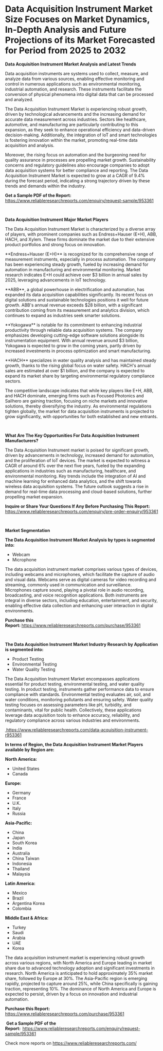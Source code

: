 <p><h1>Data Acquisition Instrument Market Size Focuses on Market Dynamics, In-Depth Analysis and Future Projections of its Market Forecasted for Period from 2025 to 2032</h1></p><p><strong>Data Acquisition Instrument Market Analysis and Latest Trends</strong></p>
<p><p>Data acquisition instruments are systems used to collect, measure, and analyze data from various sources, enabling effective monitoring and control in numerous applications such as environmental monitoring, industrial automation, and research. These instruments facilitate the conversion of physical phenomena into digital data that can be processed and analyzed.</p><p>The Data Acquisition Instrument Market is experiencing robust growth, driven by technological advancements and the increasing demand for accurate data measurement across industries. Sectors like healthcare, automotive, and manufacturing are particularly contributing to this expansion, as they seek to enhance operational efficiency and data-driven decision-making. Additionally, the integration of IoT and smart technologies is fostering innovation within the market, promoting real-time data acquisition and analysis.</p><p>Moreover, the rising focus on automation and the burgeoning need for quality assurance in processes are propelling market growth. Sustainability concerns and regulatory guidelines also encourage companies to adopt data acquisition systems for better compliance and reporting. The Data Acquisition Instrument Market is expected to grow at a CAGR of 9.4% during the forecast period, indicating a strong trajectory driven by these trends and demands within the industry.</p></p>
<p><strong>Get a Sample PDF of the Report:&nbsp;</strong> <a href="https://www.reliableresearchreports.com/enquiry/request-sample/953361?utm_campaign=3079&utm_medium=2&utm_source=Github&utm_content=ia&utm_term=11042025&utm_id=data-acquisition-instrument">https://www.reliableresearchreports.com/enquiry/request-sample/953361</a></p>
<p>&nbsp;</p>
<p><strong>Data Acquisition Instrument Major Market Players</strong></p>
<p><p>The Data Acquisition Instrument Market is characterized by a diverse array of players, with prominent companies such as Endress+Hauser (E+H), ABB, HACH, and Xylem. These firms dominate the market due to their extensive product portfolios and strong focus on innovation.</p><p>**Endress+Hauser (E+H)** is recognized for its comprehensive range of measurement instruments, especially in process automation. The company has been experiencing steady growth, fueled by increasing demand for automation in manufacturing and environmental monitoring. Market research indicates E+H could achieve over $3 billion in annual sales by 2025, leveraging advancements in IoT technology.</p><p>**ABB**, a global powerhouse in electrification and automation, has expanded its data acquisition capabilities significantly. Its recent focus on digital solutions and sustainable technologies positions it well for future growth. ABB's annual revenue exceeds $28 billion, with a significant contribution coming from its measurement and analytics division, which continues to expand as industries seek smarter solutions.</p><p>**Yokogawa** is notable for its commitment to enhancing industrial productivity through reliable data acquisition systems. The company emphasizes developing cutting-edge software solutions alongside its instrumentation equipment. With annual revenue around $3 billion, Yokogawa is expected to grow in the coming years, partly driven by increased investments in process optimization and smart manufacturing.</p><p>**HACH** specializes in water quality analysis and has maintained steady growth, thanks to the rising global focus on water safety. HACH's annual sales are estimated at over $1 billion, and the company is expected to expand its market share by targeting environmental regulatory compliance sectors.</p><p>The competitive landscape indicates that while key players like E+H, ABB, and HACH dominate, emerging firms such as Focused Photonics and Sailhero are gaining traction, focusing on niche markets and innovative solutions, thereby diversifying the industry. As environmental regulations tighten globally, the market for data acquisition instruments is projected to grow significantly, with opportunities for both established and new entrants.</p></p>
<p>&nbsp;</p>
<p><strong>What Are The Key Opportunities For Data Acquisition Instrument Manufacturers?</strong></p>
<p><p>The Data Acquisition Instrument market is poised for significant growth, driven by advancements in technology, increased demand for automation, and the proliferation of IoT devices. The market is expected to witness a CAGR of around 6% over the next five years, fueled by the expanding applications in industries such as manufacturing, healthcare, and environmental monitoring. Key trends include the integration of AI and machine learning for enhanced data analytics, and the shift towards wireless data acquisition systems. The future outlook suggests a rise in demand for real-time data processing and cloud-based solutions, further propelling market expansion.</p></p>
<p><strong>Inquire or Share Your Questions If Any Before Purchasing This Report:</strong> <a href="https://www.reliableresearchreports.com/enquiry/pre-order-enquiry/953361?utm_campaign=3079&utm_medium=2&utm_source=Github&utm_content=ia&utm_term=11042025&utm_id=data-acquisition-instrument">https://www.reliableresearchreports.com/enquiry/pre-order-enquiry/953361</a></p>
<p>&nbsp;</p>
<p><strong>Market Segmentation</strong></p>
<p><strong>The Data Acquisition Instrument Market Analysis by types is segmented into:</strong></p>
<p><ul><li>Webcam</li><li>Microphone</li></ul></p>
<p><p>The data acquisition instrument market comprises various types of devices, including webcams and microphones, which facilitate the capture of audio and visual data. Webcams serve as digital cameras for video recording and streaming, commonly used in communication and surveillance. Microphones capture sound, playing a pivotal role in audio recording, broadcasting, and voice recognition applications. Both instruments are integral in diverse sectors, including education, entertainment, and security, enabling effective data collection and enhancing user interaction in digital environments.</p></p>
<p><strong>Purchase this Report:&nbsp;</strong><a href="https://www.reliableresearchreports.com/purchase/953361?utm_campaign=3079&utm_medium=2&utm_source=Github&utm_content=ia&utm_term=11042025&utm_id=data-acquisition-instrument">https://www.reliableresearchreports.com/purchase/953361</a></p>
<p>&nbsp;</p>
<p><strong>The Data Acquisition Instrument Market Industry Research by Application is segmented into:</strong></p>
<p><ul><li>Product Testing</li><li>Environmental Testing</li><li>Water Quality Testing</li></ul></p>
<p><p>The Data Acquisition Instrument Market encompasses applications essential for product testing, environmental testing, and water quality testing. In product testing, instruments gather performance data to ensure compliance with standards. Environmental testing evaluates air, soil, and water conditions, monitoring pollutants and ensuring safety. Water quality testing focuses on assessing parameters like pH, turbidity, and contaminants, vital for public health. Collectively, these applications leverage data acquisition tools to enhance accuracy, reliability, and regulatory compliance across various industries and environments.</p></p>
<p><a href="https://www.reliableresearchreports.com/data-acquisition-instrument-r953361?utm_campaign=3079&utm_medium=2&utm_source=Github&utm_content=ia&utm_term=11042025&utm_id=data-acquisition-instrument">&nbsp;https://www.reliableresearchreports.com/data-acquisition-instrument-r953361</a></p>
<p><strong>In terms of Region, the Data Acquisition Instrument Market Players available by Region are:</strong></p>
<p>
    <p> <strong> North America: </strong>
        <ul>
            <li>United States</li>
            <li>Canada</li>
        </ul>
        </p> 
    <p> <strong> Europe: </strong>
        <ul>
            <li>Germany</li>
            <li>France</li>
            <li>U.K.</li>
            <li>Italy</li>
            <li>Russia</li>
        </ul>
        </p> 
    <p> <strong> Asia-Pacific: </strong>
        <ul>
            <li>China</li>
            <li>Japan</li>
            <li>South Korea</li>
            <li>India</li>
            <li>Australia</li>
            <li>China Taiwan</li>
            <li>Indonesia</li>
            <li>Thailand</li>
            <li>Malaysia</li>
        </ul>
        </p> 
    <p> <strong> Latin America: </strong>
        <ul>
            <li>Mexico</li>
            <li>Brazil</li>
            <li>Argentina Korea</li>
            <li>Colombia</li>
        </ul>
        </p> 
    <p> <strong> Middle East & Africa: </strong>
        <ul>
            <li>Turkey</li>
            <li>Saudi</li>
            <li>Arabia</li>
            <li>UAE</li>
            <li>Korea</li>
        </ul>
    </p>
    </p>
<p><p>The data acquisition instrument market is experiencing robust growth across various regions, with North America and Europe leading in market share due to advanced technology adoption and significant investments in research. North America is anticipated to hold approximately 35% market share, followed by Europe at 30%. The Asia-Pacific region is emerging rapidly, projected to capture around 25%, while China specifically is gaining traction, representing 10%. The dominance of North America and Europe is expected to persist, driven by a focus on innovation and industrial automation.</p></p>
<p><strong>Purchase this Report: </strong><a href="https://www.reliableresearchreports.com/purchase/953361?utm_campaign=3079&utm_medium=2&utm_source=Github&utm_content=ia&utm_term=11042025&utm_id=data-acquisition-instrument">https://www.reliableresearchreports.com/purchase/953361</a></p>
<p>&nbsp;<strong>Get a Sample PDF of the Report:&nbsp;&nbsp;</strong><a href="https://www.reliableresearchreports.com/enquiry/request-sample/953361?utm_campaign=3079&utm_medium=2&utm_source=Github&utm_content=ia&utm_term=11042025&utm_id=data-acquisition-instrument">https://www.reliableresearchreports.com/enquiry/request-sample/953361</a></p>
<p><strong></strong></p>
<p>Check more reports on <a href="https://www.reliableresearchreports.com/?utm_campaign=3079&utm_medium=2&utm_source=Github&utm_content=ia&utm_term=11042025&utm_id=data-acquisition-instrument">https://www.reliableresearchreports.com/</a></p>